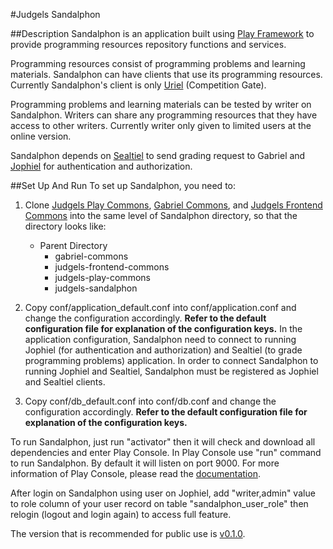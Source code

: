 #Judgels Sandalphon 

##Description
Sandalphon is an application built using [Play Framework](https://www.playframework.com/) to provide programming resources repository functions and services.

Programming resources consist of programming problems and learning materials. Sandalphon can have clients that use its programming resources. Currently Sandalphon's client is only [Uriel](https://github.com/ia-toki/judgels-uriel) (Competition Gate).

Programming problems and learning materials can be tested by writer on Sandalphon. Writers can share any programming resources that they have access to other writers. Currently writer only given to limited users at the online version.

Sandalphon depends on [Sealtiel](https://github.com/ia-toki/judgels-sealtiel) to send grading request to Gabriel and [Jophiel](https://github.com/ia-toki/judgels-jophiel) for authentication and authorization.

##Set Up And Run
To set up Sandalphon, you need to:

1. Clone [Judgels Play Commons](https://github.com/ia-toki/judgels-play-commons), [Gabriel Commons](https://github.com/ia-toki/judgels-gabriel-commons), and [Judgels Frontend Commons](https://github.com/ia-toki/judgels-frontend-commons) into the same level of Sandalphon directory, so that the directory looks like:
    - Parent Directory
        - gabriel-commons
        - judgels-frontend-commons
        - judgels-play-commons
        - judgels-sandalphon

2. Copy conf/application_default.conf into conf/application.conf and change the configuration accordingly. **Refer to the default configuration file for explanation of the configuration keys.** In the application configuration, Sandalphon need to connect to running Jophiel (for authentication and authorization) and Sealtiel (to grade programming problems) application. In order to connect Sandalphon to running Jophiel and Sealtiel, Sandalphon must be registered as Jophiel and Sealtiel clients. 

3. Copy conf/db_default.conf into conf/db.conf and change the configuration accordingly. **Refer to the default configuration file for explanation of the configuration keys.** 

To run Sandalphon, just run "activator" then it will check and download all dependencies and enter Play Console.
In Play Console use "run" command to run Sandalphon. By default it will listen on port 9000. For more information of Play Console, please read the [documentation](https://www.playframework.com/documentation/2.3.x/PlayConsole).

After login on Sandalphon using user on Jophiel, add "writer,admin" value to role column of your user record on table "sandalphon\_user\_role" then relogin (logout and login again) to access full feature. 

The version that is recommended for public use is [v0.1.0](https://github.com/ia-toki/judgels-sandalphon/tree/v0.1.0).
